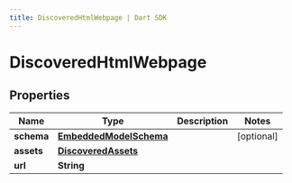 ```yaml
---
title: DiscoveredHtmlWebpage | Dart SDK
---
```


# DiscoveredHtmlWebpage

## Properties
Name | Type | Description | Notes
------------ | ------------- | ------------- | -------------
**schema** | [**EmbeddedModelSchema**](EmbeddedModelSchema) |  | [optional] 
**assets** | [**DiscoveredAssets**](DiscoveredAssets) |  | 
**url** | **String** |  | 


